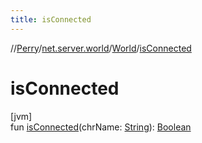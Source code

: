 ```yaml
---
title: isConnected
---
```

//[Perry](../../../index.html)/[net.server.world](../index.html)/[World](index.html)/[isConnected](is-connected.html)



# isConnected



[jvm]\
fun [isConnected](is-connected.html)(chrName: [String](https://kotlinlang.org/api/latest/jvm/stdlib/kotlin/-string/index.html)): [Boolean](https://kotlinlang.org/api/latest/jvm/stdlib/kotlin/-boolean/index.html)




